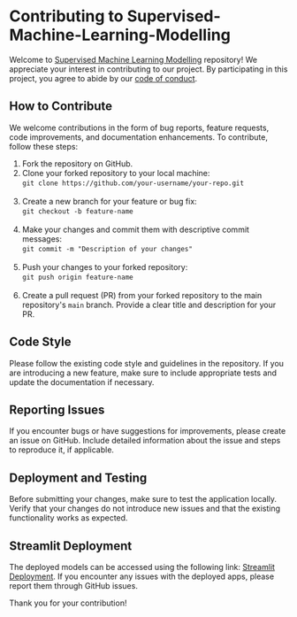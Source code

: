 # Contributing to Supervised-Machine-Learning-Modelling

Welcome to [Supervised Machine Learning Modelling](https://github.com/aadi1011/Supervised-Machine-Learning-Modelling) repository! We appreciate your interest in contributing to our project. 
By participating in this project, you agree to abide by our [code of conduct](link_to_code_of_conduct.md).

## How to Contribute

We welcome contributions in the form of bug reports, feature requests, code improvements, and documentation enhancements. To contribute, follow these steps:

1. Fork the repository on GitHub.
2. Clone your forked repository to your local machine:<br>
`git clone https://github.com/your-username/your-repo.git`
<br><br>
4. Create a new branch for your feature or bug fix:<br>
`git checkout -b feature-name`
<br><br>
6. Make your changes and commit them with descriptive commit messages:<br>
`git commit -m "Description of your changes"`
<br><br>
8. Push your changes to your forked repository:<br>
`git push origin feature-name`
<br><br>
9. Create a pull request (PR) from your forked repository to the main repository's `main` branch. Provide a clear title and description for your PR.

## Code Style

Please follow the existing code style and guidelines in the repository. If you are introducing a new feature, make sure to include appropriate tests and update the documentation if necessary.

## Reporting Issues

If you encounter bugs or have suggestions for improvements, please create an issue on GitHub. Include detailed information about the issue and steps to reproduce it, if applicable.

## Deployment and Testing

Before submitting your changes, make sure to test the application locally. Verify that your changes do not introduce new issues and that the existing functionality works as expected.

## Streamlit Deployment

The deployed models can be accessed using the following link: [Streamlit Deployment](link_to_streamlit_deployment). If you encounter any issues with the deployed apps, please report them through GitHub issues.

Thank you for your contribution!


